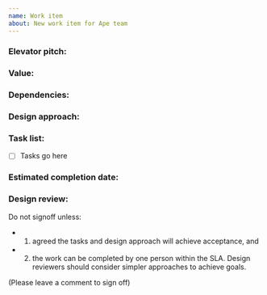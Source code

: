 ```yaml
---
name: Work item
about: New work item for Ape team
---
```


### Elevator pitch:

<!-- 1-2 line summary of the scope of this work item -->

### Value:

<!--
  Who is this for?
  Persona or group of people whom will derive value from the scenario.
  What benefits will be achieved or business metrics improved?
-->

### Dependencies:

<!-- Call out key people, teams, tech dependencies, or assumptions. -->

### Design approach:

<!--
  Free text / diagram / whiteboard picture / etc. that clearly shows your approach and considerations to build the task list.
  Existing code patterns in production code base that you will base your work off of.
-->

### Task list:

<!-- Bulleted list describing the exit criteria, desired end state and any documentation, monitors, work for DRI, etc. that will need to be added to make sure someone else can support once it's live. -->

- [ ] Tasks go here

### Estimated completion date:

### Design review:

<!-- 1-2 people needed for signoff -->

Do not signoff unless:

- 1. agreed the tasks and design approach will achieve acceptance, and
- 2. the work can be completed by one person within the SLA.
     Design reviewers should consider simpler approaches to achieve goals.

(Please leave a comment to sign off)
